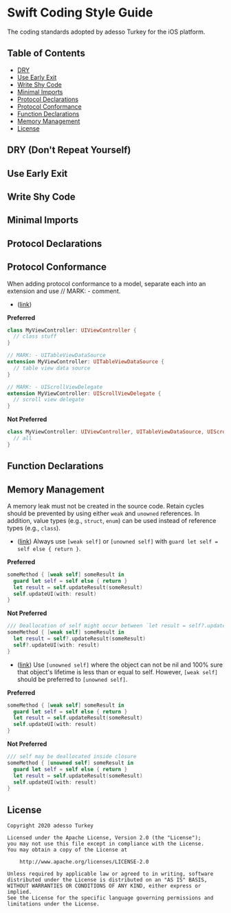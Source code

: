 Swift Coding Style Guide
============================

The coding standards adopted by adesso Turkey for the iOS platform.

Table of Contents
-----------------

- [DRY](#dry)
- [Use Early Exit](#use-early-exit)
- [Write Shy Code](#write-shy-code)
- [Minimal Imports](#minimal-imports)
- [Protocol Declarations](#protocol-declarations)
- [Protocol Conformance](#protocol-conformance)
- [Function Declarations](#function-declarations)
- [Memory Management](#memory-management)
- [License](#license)

## DRY (Don't Repeat Yourself)


## Use Early Exit


## Write Shy Code


## Minimal Imports


## Protocol Declarations


## Protocol Conformance

When adding protocol conformance to a model, separate each into an extension and use // MARK: - comment.

* <a id='optional-binding-over-protocol-conformance'></a>(<a href='#optional-binding-over-protocol-conformance'>link</a>)

**Preferred**
```swift
class MyViewController: UIViewController {
  // class stuff
}

// MARK: - UITableViewDataSource
extension MyViewController: UITableViewDataSource {
  // table view data source
}

// MARK: - UIScrollViewDelegate
extension MyViewController: UIScrollViewDelegate {
  // scroll view delegate
}
```

**Not Preferred**
```swift
class MyViewController: UIViewController, UITableViewDataSource, UIScrollViewDelegate {
  // all
}
```

## Function Declarations


## Memory Management

A memory leak must not be created in the source code. Retain cycles should be prevented by using either `weak` and `unowned` references. In addition, value types (e.g., `struct`, `enum`) can be used instead of reference types (e.g., `class`).

* <a id='optional-binding-over-memory-management'></a>(<a href='#optional-binding-over-memory-management'>link</a>)
Always use `[weak self]` or `[unowned self]` with `guard let self = self else { return }`.

**Preferred**
```swift
someMethod { [weak self] someResult in
  guard let self = self else { return }
  let result = self.updateResult(someResult)
  self.updateUI(with: result)
}
```

**Not Preferred**
```swift
/// Deallocation of self might occur between `let result = self?.updateResult(someResult)` and `self?.updateUI(with: result)`
someMethod { [weak self] someResult in
  let result = self?.updateResult(someResult)
  self?.updateUI(with: result)
}
```
* <a id='weak-over-unowned'></a>(<a href='#weak-over-unowned'>link</a>)
Use `[unowned self]` where the object can not be nil and 100% sure that object's lifetime is less than or equal to self. However, `[weak self]` should be preferred to `[unowned self]`.


**Preferred**
```swift
someMethod { [weak self] someResult in
  guard let self = self else { return }
  let result = self.updateResult(someResult)
  self.updateUI(with: result)
}
```

**Not Preferred**
```swift
/// self may be deallocated inside closure
someMethod { [unowned self] someResult in
  guard let self = self else { return }
  let result = self.updateResult(someResult)
  self.updateUI(with: result)
}
```

## License

```
Copyright 2020 adesso Turkey

Licensed under the Apache License, Version 2.0 (the "License");
you may not use this file except in compliance with the License.
You may obtain a copy of the License at

    http://www.apache.org/licenses/LICENSE-2.0

Unless required by applicable law or agreed to in writing, software
distributed under the License is distributed on an "AS IS" BASIS,
WITHOUT WARRANTIES OR CONDITIONS OF ANY KIND, either express or implied.
See the License for the specific language governing permissions and
limitations under the License.
```

[linkedin/jobs]: https://www.linkedin.com/company/adessoturkey/jobs/
